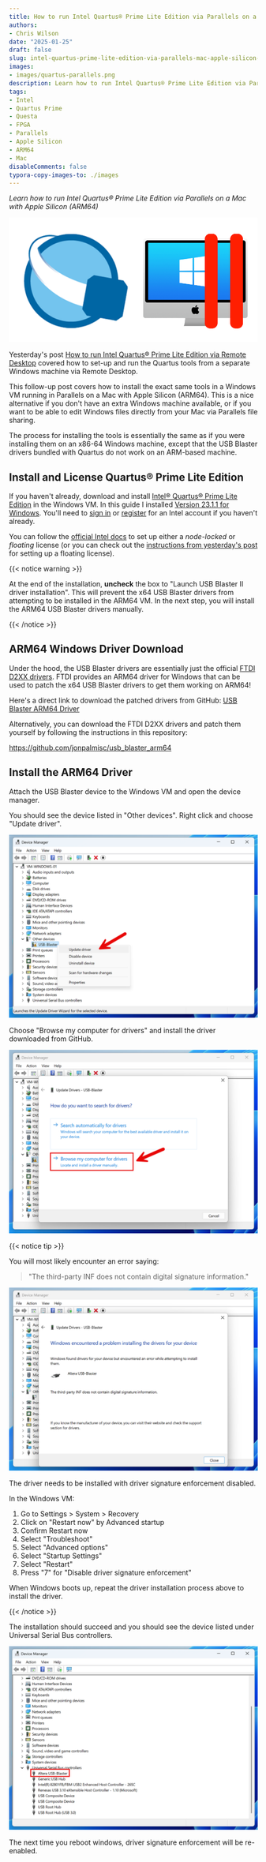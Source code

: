 ```yaml
---
title: How to run Intel Quartus® Prime Lite Edition via Parallels on a Mac with Apple Silicon (ARM64)
authors:
- Chris Wilson
date: "2025-01-25"
draft: false
slug: intel-quartus-prime-lite-edition-via-parallels-mac-apple-silicon-arm64
images:
- images/quartus-parallels.png
description: Learn how to run Intel Quartus® Prime Lite Edition via Parallels on a Mac with Apple Silicon (ARM64).
tags:
- Intel
- Quartus Prime
- Questa
- FPGA
- Parallels
- Apple Silicon
- ARM64
- Mac
disableComments: false
typora-copy-images-to: ./images
---
```


*Learn how to run Intel Quartus® Prime Lite Edition via Parallels on a Mac with Apple Silicon (ARM64)*

![quartus-parallels](images/quartus-parallels.png)

Yesterday's post [How to run Intel Quartus® Prime Lite Edition via Remote Desktop](https://cgnd.dev/posts/intel-quartus-prime-lite-edition-via-remote-desktop/) covered how to set-up and run the Quartus tools from a separate Windows machine via Remote Desktop.

This follow-up post covers how to install the exact same tools in a Windows VM running in Parallels on a Mac with Apple Silicon (ARM64). This is a nice alternative if you don't have an extra Windows machine available, or if you want to be able to edit Windows files directly from your Mac via Parallels file sharing.

The process for installing the tools is essentially the same as if you were installing them on an x86-64 Windows machine, except that the USB Blaster drivers bundled with Quartus do not work on an ARM-based machine.

## Install and License Quartus® Prime Lite Edition

If you haven't already, download and install [Intel® Quartus® Prime Lite Edition](https://fpgasoftware.intel.com/?edition=lite) in the Windows VM. In this guide I installed [Version 23.1.1 for Windows](https://www.intel.com/content/www/us/en/software-kit/825278/intel-quartus-prime-lite-edition-design-software-version-23-1-1-for-windows.html). You'll need to [sign in](https://www.intel.com/apps/intel/services/unifiedlogin.html) or [register](https://www.intel.com/content/www/us/en/secure/forms/developer/premier-registration.html) for an Intel account if you haven't already.

You can follow the [official Intel docs](https://www.intel.com/content/www/us/en/docs/programmable/683472/23-1/faq.html) to set up either a *node-locked* or *floating* license (or you can check out the [instructions from yesterday's post](https://cgnd.dev/posts/intel-quartus-prime-lite-edition-via-remote-desktop/#request-a-license) for setting up a floating license).

{{< notice warning >}}

At the end of the installation, **uncheck** the box to "Launch USB Blaster II driver installation". This will prevent the x64 USB Blaster drivers from attempting to be installed in the ARM64 VM. In the next step, you will install the ARM64 USB Blaster drivers manually.

{{< /notice >}}

## ARM64 Windows Driver Download

Under the hood, the USB Blaster drivers are essentially just the official [FTDI D2XX drivers](https://ftdichip.com/drivers/d2xx-drivers/). FTDI provides an ARM64 driver for Windows that can be used to patch the x64 USB Blaster drivers to get them working on ARM64!

Here's a direct link to download the patched drivers from GitHub: [USB Blaster ARM64 Driver](https://github.com/jonpalmisc/usb_blaster_arm64/releases/download/v2.12.28%2C2.12.36.4/build.zip)

Alternatively, you can download the FTDI D2XX drivers and patch them yourself by following the instructions in this repository:

https://github.com/jonpalmisc/usb_blaster_arm64

## Install the ARM64 Driver

Attach the USB Blaster device to the Windows VM and open the device manager.

You should see the device listed in "Other devices". Right click and choose "Update driver".

![image-20250125134202070](images/image-20250125134202070.png)

Choose "Browse my computer for drivers" and install the driver downloaded from GitHub.

![image-20250125134407217](images/image-20250125134407217.png)

{{< notice tip >}}

You will most likely encounter an error saying:

>  "The third-party INF does not contain digital signature information."

![image-20250125134528079](images/image-20250125134528079.png)

The driver needs to be installed with driver signature enforcement disabled.

In the Windows VM:

1. Go to Settings > System > Recovery
2. Click on "Restart now" by Advanced startup
3. Confirm Restart now
4. Select "Troubleshoot"
5. Select "Advanced options"
6. Select "Startup Settings"
7. Select "Restart"
8. Press "7" for "Disable driver signature enforcement"

When Windows boots up, repeat the driver installation process above to install the driver.

{{< /notice >}}

The installation should succeed and you should see the device listed under Universal Serial Bus controllers.

![image-20250125135034454](images/image-20250125135034454.png)

The next time you reboot windows, driver signature enforcement will be re-enabled.
